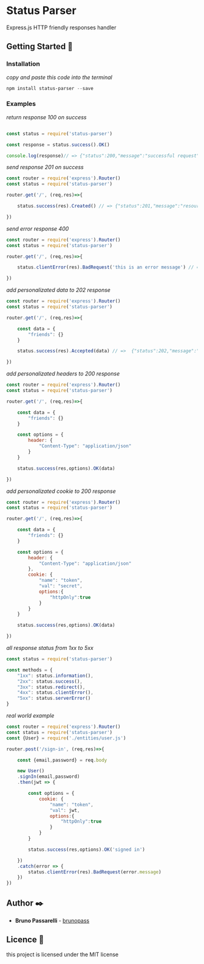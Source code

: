 # Status Parser

Express.js HTTP friendly responses handler

## Getting Started 🚀

### Installation
_copy and paste this code into the terminal_
```powershell
npm install status-parser --save
```

### Examples

_return response 100 on success_
```javascript

const status = require('status-parser')

const response = status.success().OK() 

console.log(response)// => {"status":200,"message":"successful request","data":"successful request"}

```

_send response 201 on success_
```javascript
const router = require('express').Router()
const status = require('status-parser')

router.get('/', (req,res)=>{

    status.success(res).Created() // => {"status":201,"message":"resource created","data":"resource created"}

})
```

_send error response 400_
```javascript
const router = require('express').Router()
const status = require('status-parser')

router.get('/', (req,res)=>{

    status.clientError(res).BadRequest('this is an error message') // => {"status":400,"message":"bad request","error":"this is an error message"}

})
```

_add personalizated data to 202 response_
```javascript
const router = require('express').Router()
const status = require('status-parser')

router.get('/', (req,res)=>{

    const data = {
        "friends": {}
    }

    status.success(res).Accepted(data) // =>  {"status":202,"message":"request accepted","data":{"friends":{}}}

})
```

_add personalizated headers to 200 response_
```javascript
const router = require('express').Router()
const status = require('status-parser')

router.get('/', (req,res)=>{

    const data = {
        "friends": {}
    }

    const options = {
        header: {
            "Content-Type": "application/json"
        }
    }

    status.success(res,options).OK(data)

})
```

_add personalizated cookie to 200 response_
```javascript
const router = require('express').Router()
const status = require('status-parser')

router.get('/', (req,res)=>{

    const data = {
        "friends": {}
    }

    const options = {
        header: {
            "Content-Type": "application/json"
        },
        cookie: {
            "name": "token",
            "val": "secret",
            options:{
                "httpOnly":true
            }
        }
    }

    status.success(res,options).OK(data)

})
```

_all response status from 1xx to 5xx_
```javascript
const status = require('status-parser')

const methods = {
    "1xx": status.information(),
    "2xx": status.success(),
    "3xx": status.redirect(),
    "4xx": status.clientError(),
    "5xx": status.serverError()
}
```

_real world example_
```javascript
const router = require('express').Router()
const status = require('status-parser')
const {User} = require('./entities/user.js')

router.post('/sign-in', (req,res)=>{

    const {email,password} = req.body

    new User()
    .signIn(email,password)
    .then(jwt => {

        const options = {
            cookie: {
                "name": "token",
                "val": jwt,
                options:{
                    "httpOnly":true
                }
            }
        }

        status.success(res,options).OK('signed in')

    })
    .catch(error => {
        status.clientError(res).BadRequest(error.message)
    })
})

```

## Author ✒️

* **Bruno Passarelli** - [brunopass](https://github.com/brunopass)

## Licence 📄

this project is licensed under the MIT license
